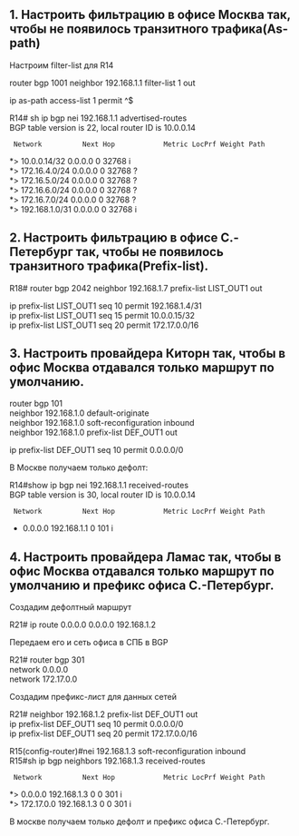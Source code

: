 ## 1. Настроить фильтрацию в офисе Москва так, чтобы не появилось транзитного трафика(As-path)

Настроим filter-list для R14  

router bgp 1001
neighbor 192.168.1.1 filter-list 1 out

ip as-path access-list 1 permit ^$

R14# sh ip bgp nei 192.168.1.1 advertised-routes  
BGP table version is 22, local router ID is 10.0.0.14  

     Network          Next Hop            Metric LocPrf Weight Path  
 *>  10.0.0.14/32     0.0.0.0                  0         32768 i  
 *>  172.16.4.0/24    0.0.0.0                  0         32768 ?  
 *>  172.16.5.0/24    0.0.0.0                  0         32768 ?  
 *>  172.16.6.0/24    0.0.0.0                  0         32768 ?  
 *>  172.16.7.0/24    0.0.0.0                  0         32768 ?  
 *>  192.168.1.0/31   0.0.0.0                  0         32768 i  



## 2. Настроить фильтрацию в офисе С.-Петербург так, чтобы не появилось транзитного трафика(Prefix-list).  

R18# router bgp 2042 
neighbor 192.168.1.7 prefix-list LIST_OUT1 out  

ip prefix-list LIST_OUT1 seq 10 permit 192.168.1.4/31  
ip prefix-list LIST_OUT1 seq 15 permit 10.0.0.15/32    
ip prefix-list LIST_OUT1 seq 20 permit 172.17.0.0/16    
   
## 3. Настроить провайдера Киторн так, чтобы в офис Москва отдавался только маршрут по умолчанию.  

router bgp 101  
 neighbor 192.168.1.0 default-originate  
 neighbor 192.168.1.0 soft-reconfiguration inbound  
 neighbor 192.168.1.0 prefix-list DEF_OUT1 out

 ip prefix-list DEF_OUT1 seq 10 permit 0.0.0.0/0    

В Москве получаем только дефолт:  

 R14#show ip bgp nei 192.168.1.1 received-routes  
BGP table version is 30, local router ID is 10.0.0.14  

     Network          Next Hop            Metric LocPrf Weight Path  
 *   0.0.0.0          192.168.1.1                            0 101 i  

 ## 4. Настроить провайдера Ламас так, чтобы в офис Москва отдавался только маршрут по умолчанию и префикс офиса С.-Петербург.  

 Создадим дефолтный маршрут  

 R21# ip route 0.0.0.0 0.0.0.0 192.168.1.2

 Передаем его и сеть офиса в СПБ в  BGP

R21# router bgp 301  
  network 0.0.0.0  
  network 172.17.0.0    

Создадим префикс-лист для данных сетей  

R21# neighbor 192.168.1.2 prefix-list DEF_OUT1 out  
ip prefix-list DEF_OUT1 seq 10 permit 0.0.0.0/0  
ip prefix-list DEF_OUT1 seq 20 permit 172.17.0.0/16  

R15(config-router)#nei 192.168.1.3 soft-reconfiguration inbound  
R15#sh ip bgp neighbors 192.168.1.3 received-routes  

     Network          Next Hop            Metric LocPrf Weight Path  
 *>  0.0.0.0          192.168.1.3              0             0 301 i  
 *>  172.17.0.0       192.168.1.3              0             0 301 i  

 В москве получаем только дефолт и префикс офиса С.-Петербург.

